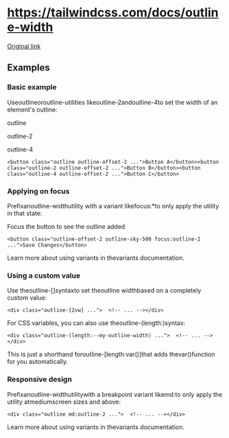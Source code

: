 # https://tailwindcss.com/docs/outline-width

[Original link](https://tailwindcss.com/docs/outline-width)

## Examples

### Basic example

Useoutlineoroutline-<number>utilities likeoutline-2andoutline-4to set the width of an element's outline:

outline

outline-2

outline-4

```
<button class="outline outline-offset-2 ...">Button A</button><button class="outline-2 outline-offset-2 ...">Button B</button><button class="outline-4 outline-offset-2 ...">Button C</button>
```

### Applying on focus

Prefixanoutline-widthutility with a variant likefocus:*to only apply the utility in that state:

Focus the button to see the outline added

```
<button class="outline-offset-2 outline-sky-500 focus:outline-2 ...">Save Changes</button>
```

Learn more about using variants in thevariants documentation.

### Using a custom value

Use theoutline-[<value>]syntaxto set theoutline widthbased on a completely custom value:

```
<div class="outline-[2vw] ...">  <!-- ... --></div>
```

For CSS variables, you can also use theoutline-(length:<custom-property>)syntax:

```
<div class="outline-(length:--my-outline-width) ...">  <!-- ... --></div>
```

This is just a shorthand foroutline-[length:var(<custom-property>)]that adds thevar()function for you automatically.

### Responsive design

Prefixanoutline-widthutilitywith a breakpoint variant likemd:to only apply the utility atmediumscreen sizes and above:

```
<div class="outline md:outline-2 ...">  <!-- ... --></div>
```

Learn more about using variants in thevariants documentation.
